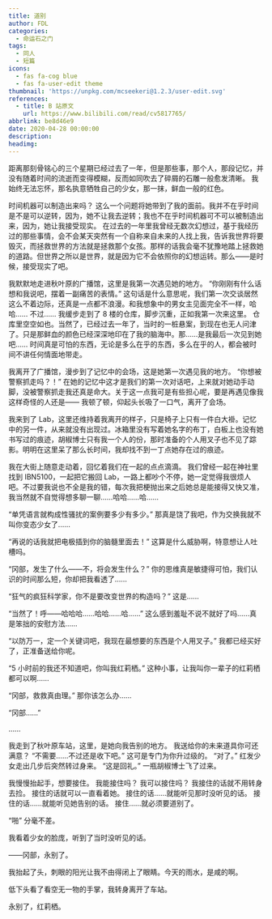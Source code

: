```yaml
---
title: 道别
author: FDL
categories:
  - 命运石之门
tags:
  - 同人
  - 短篇
icons:
  - fas fa-cog blue
  - fas fa-user-edit theme
thumbnail: 'https://unpkg.com/mcseekeri@1.2.3/user-edit.svg'
references:
  - title: B 站原文
    url: https://www.bilibili.com/read/cv5817765/
abbrlink: be8d46e9
date: 2020-04-28 00:00:00
description:
headimg:
---
```


距离那刻骨铭心的三个星期已经过去了一年，但是那些事，那个人，那段记忆，并没有随着时间的流逝而变得模糊，反而如同吹去了碎屑的石雕一般愈发清晰。
我始终无法忘怀，那名执意牺牲自己的少女，那一抹，鲜血一般的红色。

<!-- more -->

时间机器可以制造出来吗？
这么一个问题将她带到了我的面前。我并不在乎时间是不是可以逆转，因为，她不让我去逆转；我也不在乎时间机器可不可以被制造出来，因为，她让我接受现实。
在过去的一年里我曾经无数次幻想过，基于我经历过的那些事情，会不会某天突然有一个自称来自未来的人找上我，告诉我世界将要毁灭，而拯救世界的方法就是拯救那个女孩。那样的话我会毫不犹豫地踏上拯救她的道路。但世界之所以是世界，就是因为它不会依照你的幻想运转。那么——是时候，接受现实了吧。

我默默地走进秋叶原的广播馆，这里是我第一次遇见她的地方。
“你刚刚有什么话想和我说吧，摆着一副痛苦的表情。”
这句话是什么意思呢，我们第一次交谈居然这么不着边际，还真是一点都不浪漫。和我想象中的男女主见面完全不一样，哈哈……
不过……
我缓步走到了 8 楼的仓库，脚步沉重，正如我第一次来这里。
仓库里空空如也。当然了，已经过去一年了，当时的一桩悬案，到现在也无人问津了。只是那鲜血的颜色已经深深地印在了我的脑海中。那……是我最后一次见到她吧……
时间真是可怕的东西，无论是多么在乎的东西，多么在乎的人，都会被时间不讲任何情面地带走。

我离开了广播馆，漫步到了记忆中的会场，这是她第一次遇见我的地方。
“你想被警察抓走吗？！”
在她的记忆中这才是我们的第一次对话吧，上来就对她动手动脚，没被警察抓走我还真是命大。关于这一点我可是有些担心呢，要是再遇见像我这样奇怪的人还是——
我顿了顿，仰起头长吸了一口气，离开了会场。

我来到了 Lab，这里还维持着我离开的样子，只是椅子上只有一件白大褂。记忆中的另一件，从来就没有出现过。冰箱里没有写着她名字的布丁，白板上也没有她书写过的痕迹，胡椒博士只有我一个人的份，那时准备的个人用叉子也不见了踪影。明明在这里呆了那么长时间，我却找不到一丁点她存在过的痕迹。

我在大街上随意走动着，回忆着我们在一起的点点滴滴。
我们曾经一起在神社里找到 IBN5100，一起把它搬回 Lab，一路上都吵个不停，她一定觉得我很烦人吧。不过要我说也不全是我的错，每次我把梗抛出来之后她总是能接得又快又准，我当然就不自觉得想多聊一聊……哈哈……哈……

“单凭语言就构成性骚扰的案例要多少有多少。”
那真是饶了我吧，作为交换我就不叫你变态少女了……

“再说的话我就把电极插到你的脑髓里面去！”
这算是什么威胁啊，特意想让人吐槽吗。

“冈部，发生了什么——不，将会发生什么？”
你的思维真是敏捷得可怕，我们认识的时间那么短，你却把我看透了……

“狂气的疯狂科学家，你不是要改变世界的构造吗？”
这是……

“当然了！呼——哈哈哈……哈哈……哈……”
这么感到羞耻不说不就好了吗……真是笨拙的安慰方法……

“以防万一，定一个关键词吧，我现在最想要的东西是个人用叉子。”
我都已经买好了，正准备送给你呢。

“5 小时前的我还不知道吧，你叫我红莉栖。”
这种小事，让我叫你一辈子的红莉栖都可以啊……

“冈部，救救真由理。”
那你该怎么办……

“冈部……”

……

我走到了秋叶原车站，这里，是她向我告别的地方。
我送给你的未来道具你可还满意？
“不需要……不过还是收下吧。”
这可是专门为你升过级的。
“对了。”
红发少女走出几步后突然转过身来。
“这是回礼。”
一瓶胡椒博士飞了过来。

我慢慢抬起手，想要接住。
我能接住吗？
我可以接住吗？
我接住的话就不用转身去捡。
接住的话就可以一直看着她。
接住的话……就能听见那时没听见的话。
接住的话……就能听见她告别的话。
接住……就必须要道别了。

“啪”
分毫不差。

我看着少女的脸庞，听到了当时没听见的话。

——冈部，永别了。

我抬起了头，刺眼的阳光让我不由得闭上了眼睛。今天的雨水，是咸的啊。

低下头看了看空无一物的手掌，我转身离开了车站。

永别了，红莉栖。